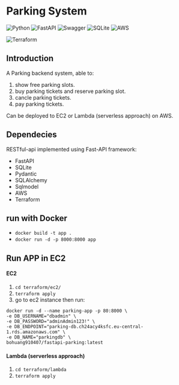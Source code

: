 # Parking System

![Python](https://img.shields.io/badge/python-3670A0?style=for-the-badge&logo=python&logoColor=ffdd54)
![FastAPI](https://img.shields.io/badge/FastAPI-005571?style=for-the-badge&logo=fastapi)
![Swagger](https://img.shields.io/badge/-Swagger-%23Clojure?style=for-the-badge&logo=swagger&logoColor=white)
![SQLite](https://img.shields.io/badge/SQLite-3.36.0-brightgreen?style=for-the-badge)
![AWS](https://img.shields.io/badge/AWS-Cloud-brightgreen?style=for-the-badge)

![Terraform](https://img.shields.io/badge/Terraform-623CE4?style=for-the-badge&logo=terraform&logoColor=white)

## Introduction

A Parking backend system, able to:

1. show free parking slots.
2. buy parking tickets and reserve parking slot.
3. cancle parking tickets.
4. pay parking tickets.

Can be deployed to EC2 or Lambda (serverless approach) on AWS.

## Dependecies

RESTful-api implemented using Fast-API framework:

- FastAPI
- SQLite
- Pydantic
- SQLAlchemy
- Sqlmodel
- AWS
- Terraform

## run with Docker

- `docker build -t app .`
- `docker run -d -p 8000:8000 app`

## Run APP in EC2

#### EC2

1. `cd terraform/ec2/`
2. `terraform apply`
3. go to ec2 instance then run:

```shell
docker run -d --name parking-app -p 80:8000 \
-e DB_USERNAME="dbadmin" \
-e DB_PASSWORD="adminAdmin123!" \
-e DB_ENDPOINT="parking-db.ch24acy4ksfc.eu-central-1.rds.amazonaws.com" \
-e DB_NAME="parkingdb" \
bohuang910407/fastapi-parking:latest
```

#### Lambda (serverless approach)

1. `cd terraform/lambda`
2. `terraform apply`
